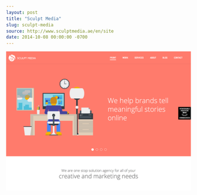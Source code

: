 ```yaml
---
layout: post
title: "Sculpt Media"
slug: sculpt-media
source: http://www.sculptmedia.ae/en/site
date: 2014-10-08 00:00:00 -0700
---
```


<img src="/screenshots/sculpt-media.jpg">
